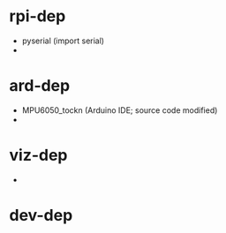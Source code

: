 # rpi-dep
- pyserial (import serial)
- 
# ard-dep
- MPU6050_tockn (Arduino IDE; source code modified)
- 
# viz-dep
- 

# dev-dep
